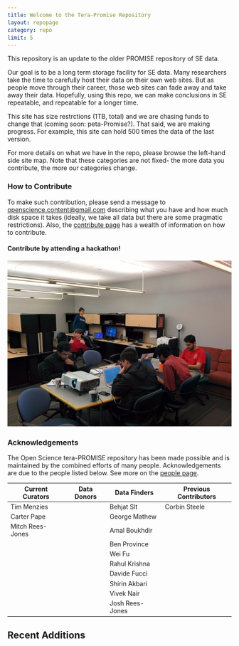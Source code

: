 ```yaml
---
title: Welcome to the Tera-Promise Repository
layout: repopage
category: repo
limit: 5
---
```


This repository is an update to the older PROMISE repository of SE data.

Our goal is to be a long term storage facility for SE data. Many researchers take the time to carefully host their data on their own web sites. But as people move through their career, those web sites can fade away and take away their data. Hopefully, using this repo, we can make 
conclusions in SE repeatable, and repeatable for a  longer time.

This site has size restrctions (1TB, total) and we are chasing funds to change that (coming soon: peta-Promise?). That said, we are making progress. For example, this site can hold 500 times the data of the last version. 

For more details on what we have in the repo, please browse the left-hand side site map. Note that these categories are not
fixed- the more data you contribute, the more our categories change.

### How to Contribute 

To make such  contribution, please send a message to
[openscience.content@gmail.com](mailto:openscience.content@gmail.com) 
describing what you have and how much disk space it takes (ideally, we  take all data but there are some pragmatic restrictions).
Also, the [contribute page](/repo/contribute) has a wealth of information on how to contribute.

#### Contribute by attending a hackathon!
![February 13, 2015 Hackathon](/img/2015-02-13-hackathon3.jpg "February 13, 2015 Hackathon")


### Acknowledgements

The Open Science tera-PROMISE repository has been made possible and is maintained by the combined efforts of many people. Acknowledgements are due to the people listed below. See more on the [people page](/repo/people).

Current Curators |   Data Donors   |   Data Finders  |  Previous Contributors
-----------------|-----------------|-----------------|-----------------------
Tim Menzies      |                 | Behjat Slt      | Corbin Steele
Carter Pape      |                 | George Mathew   |
Mitch Rees-Jones |                 | Amal Boukhdir   |
                 |                 | Ben Province    |
                 |                 | Wei Fu          |
                 |                 | Rahul Krishna   |
                 |                 | Davide Fucci    |
                 |                 | Shirin Akbari   |
                 |                 | Vivek Nair      |
                 |                 | Josh Rees-Jones |


## Recent Additions

